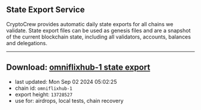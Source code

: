## State Export Service
CryptoCrew provides automatic daily state exports for all chains we validate. State export files can be used as genesis files and are a snapshot of the current blockchain state, including all validators, accounts, balances and delegations.

---
**Download: [omniflixhub-1 state export](https://dl-eu2.ccvalidators.com/SERVICE/omniflixhub/omniflixhub-1_export_13728527.json)**
---

- last updated: Mon Sep 02 2024 05:02:25
- chain id: `omniflixhub-1`
- export height: `13728527`
- use for: airdrops, local tests, chain recovery

